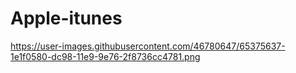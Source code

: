 # Apple-itunes

https://user-images.githubusercontent.com/46780647/65375637-1e1f0580-dc98-11e9-9e76-2f8736cc4781.png

